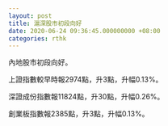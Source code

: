 ```yaml
---
layout: post
title: 滬深股市初段向好
date: 2020-06-24 09:36:45.000000000 +08:00
categories: rthk
---
```


內地股市初段向好。

上證指數較早時報2974點，升3點，升幅0.13%。

深證成份指數報11824點，升30點，升幅0.26%。

創業板指數報2385點，升3點，升幅0.13%。
